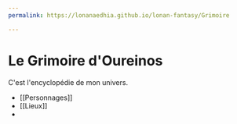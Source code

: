 ```yaml
---
permalink: https://lonanaedhia.github.io/lonan-fantasy/Grimoire

---
```


# Le Grimoire d'Oureinos 

C'est l'encyclopédie de mon univers. 

* [[Personnages]] 
* [[Lieux]] 
* 
